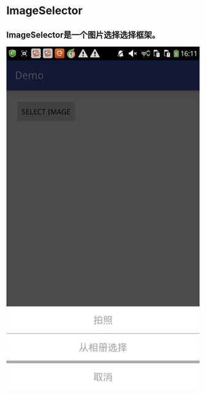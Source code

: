 # ImageSelector
## ImageSelector是一个图片选择选择框架。
 ![github](https://github.com/AndroidKun/ImageSelector/blob/master/images/Screenshot_2016-09-13-16-11-21.png)
